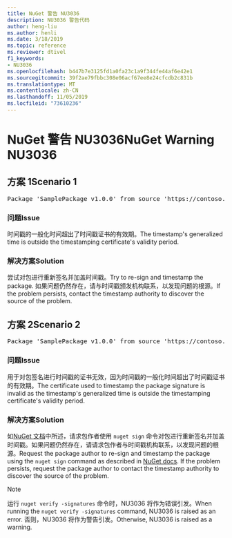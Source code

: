 ```yaml
---
title: NuGet 警告 NU3036
description: NU3036 警告代码
author: heng-liu
ms.author: henli
ms.date: 3/18/2019
ms.topic: reference
ms.reviewer: dtivel
f1_keywords:
- NU3036
ms.openlocfilehash: b447b7e3125fd1a0fa23c1a9f344fe44af6e42e1
ms.sourcegitcommit: 39f2ae79fbbc308e06acf67ee8e24cfcdb2c831b
ms.translationtype: MT
ms.contentlocale: zh-CN
ms.lasthandoff: 11/05/2019
ms.locfileid: "73610236"
---
```

# <a name="nuget-warning-nu3036"></a><span data-ttu-id="16ba9-103">NuGet 警告 NU3036</span><span class="sxs-lookup"><span data-stu-id="16ba9-103">NuGet Warning NU3036</span></span>

## <a name="scenario-1"></a><span data-ttu-id="16ba9-104">方案 1</span><span class="sxs-lookup"><span data-stu-id="16ba9-104">Scenario 1</span></span>

<pre>Package 'SamplePackage v1.0.0' from source 'https://contoso.com/index.json': The timestamp's generalized time is outside the timestamping certificate's validity period.</pre>

### <a name="issue"></a><span data-ttu-id="16ba9-105">问题</span><span class="sxs-lookup"><span data-stu-id="16ba9-105">Issue</span></span>

<span data-ttu-id="16ba9-106">时间戳的一般化时间超出了时间戳证书的有效期。</span><span class="sxs-lookup"><span data-stu-id="16ba9-106">The timestamp's generalized time is outside the timestamping certificate's validity period.</span></span>


### <a name="solution"></a><span data-ttu-id="16ba9-107">解决方案</span><span class="sxs-lookup"><span data-stu-id="16ba9-107">Solution</span></span>

<span data-ttu-id="16ba9-108">尝试对包进行重新签名并加盖时间戳。</span><span class="sxs-lookup"><span data-stu-id="16ba9-108">Try to re-sign and timestamp the package.</span></span> <span data-ttu-id="16ba9-109">如果问题仍然存在，请与时间戳颁发机构联系，以发现问题的根源。</span><span class="sxs-lookup"><span data-stu-id="16ba9-109">If the problem persists, contact the timestamp authority to discover the source of the problem.</span></span>



## <a name="scenario-2"></a><span data-ttu-id="16ba9-110">方案 2</span><span class="sxs-lookup"><span data-stu-id="16ba9-110">Scenario 2</span></span>

<pre>Package 'SamplePackage v1.0.0' from source 'https://contoso.com/index.json': The primary signature's timestamp's generalized time is outside the timestamping certificate's validity period.</pre>

### <a name="issue"></a><span data-ttu-id="16ba9-111">问题</span><span class="sxs-lookup"><span data-stu-id="16ba9-111">Issue</span></span>

<span data-ttu-id="16ba9-112">用于对包签名进行时间戳的证书无效，因为时间戳的一般化时间超出了时间戳证书的有效期。</span><span class="sxs-lookup"><span data-stu-id="16ba9-112">The certificate used to timestamp the package signature is invalid as the timestamp's generalized time is outside the timestamping certificate's validity period.</span></span>


### <a name="solution"></a><span data-ttu-id="16ba9-113">解决方案</span><span class="sxs-lookup"><span data-stu-id="16ba9-113">Solution</span></span>

<span data-ttu-id="16ba9-114">如[NuGet 文档](https://docs.microsoft.com/nuget/create-packages/sign-a-package)中所述，请求包作者使用 `nuget sign` 命令对包进行重新签名并加盖时间戳。如果问题仍然存在，请请求包作者与时间戳机构联系，以发现问题的根源。</span><span class="sxs-lookup"><span data-stu-id="16ba9-114">Request the package author to re-sign and timestamp the package using the `nuget sign` command as described in [NuGet docs](https://docs.microsoft.com/nuget/create-packages/sign-a-package). If the problem persists, request the package author to contact the timestamp authority to discover the source of the problem.</span></span>


> [!Note]
> <span data-ttu-id="16ba9-115">运行 `nuget verify -signatures` 命令时，NU3036 将作为错误引发。</span><span class="sxs-lookup"><span data-stu-id="16ba9-115">When running the `nuget verify -signatures` command, NU3036 is raised as an error.</span></span> <span data-ttu-id="16ba9-116">否则，NU3036 将作为警告引发。</span><span class="sxs-lookup"><span data-stu-id="16ba9-116">Otherwise, NU3036 is raised as a warning.</span></span>